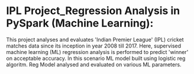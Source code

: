 # IPL Project_Regression Analysis in PySpark (Machine Learning):

This project analyses and evaluates 'Indian Premier League' (IPL) cricket matches data since its inception in year 2008 till 2017.
Here, supervised machine learning (ML) regression analysis is performed to predict 'winner' on acceptable accuracy. In this scenario ML model built using logistic reg algoritm. Reg Model analysed and evaluated on various ML parameters.
